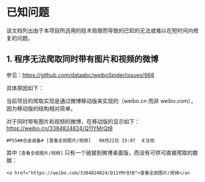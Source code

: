 # 已知问题

该文档列出由于本项目所选用的技术局限而导致的已知的无法或难以在短时间内修复的问题。

## 1. 程序无法爬取同时带有图片和视频的微博

参见：https://github.com/dataabc/weiboSpider/issues/668

具体原因如下：

当前项目的爬取实现是通过微博移动版来实现的（weibo.cn 而非 weibo.com），因为移动版的结构相对简单。

对于同时带有图片和视频的微博，在移动版的显示如下：https://weibo.cn/3384824824/Q11YMrQtB

```
#PS5##合金装备# [查看全部图片/视频]   08月22日 15:07  关注他
```

其中 `[查看全部图片/视频]` 只有一个链接到微博桌面版，而没有可供可直接爬取的数据：

```
<a href="https://weibo.com/3384824824/Q11YMrQtB">查看全部图片/视频</a>
```
